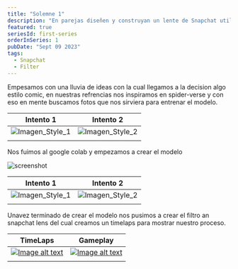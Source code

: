 ```yaml
---
title: "Solemne 1"
description: "En parejas diseñen y construyan un lente de Snapchat utilizando la integración SnapML. Pueden utilizar cualquiera de los templates de machine learning disponibles en la documentación de Snap. "
featured: true
seriesId: first-series
orderInSeries: 1
pubDate: "Sept 09 2023"
tags:
  - Snapchat
  - Filter
---
```


Empesamos con una lluvia de ideas con la cual llegamos a la decision algo estilo comic, en nuestras refrencias nos inspiramos en spider-verse y con eso en mente buscamos fotos que nos sirviera para entrenar el modelo.

| Intento 1 | Intento 2 |
| --- | ----------- |
| ![Imagen_Style_1](~/assets/Test_1.jpg) | ![Imagen_Style_2](~/assets/style_image.png) |
|  | |

Nos fuimos al google colab y empezamos a crear el modelo

![screenshot](~/assets/image.png)

| Intento 1 | Intento 2 |
| --- | ----------- |
| ![Imagen_Style_1](~/assets/IMG_0992.jpg) | ![Imagen_Style_2](~/assets/Test_2.jpeg) |
|  | |

Unavez terminado de crear el modelo nos pusimos a crear el filtro an snapchat lens del cual creamos un timelaps para mostrar nuestro proceso.

| TimeLaps | Gameplay |
| --- | ----------- |
| [![Image alt text](https://img.youtube.com/vi/YOUTUBE-ID/0.jpg)](https://www.youtube.com/watch?v=YOUTUBE-ID) | [![Image alt text](https://img.youtube.com/vi/YOUTUBE-ID/0.jpg)](https://www.youtube.com/watch?v=YOUTUBE-ID) |
|  | |
